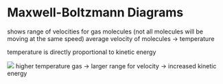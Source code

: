 # Maxwell-Boltzmann Diagrams
shows range of velocities for gas molecules (not all molecules will be moving at the same speed)
average velocity of molecules -> temperature

temperature is directly proportional to kinetic energy

![](..\..\.pastes\2021-07-25-17-44-02.png)
higher temperature gas -> larger range for velocity -> increased kinetic energy